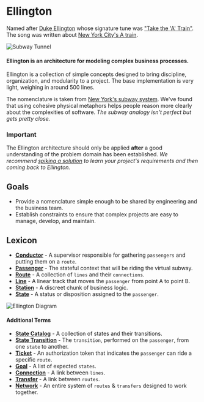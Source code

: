 # Ellington 
Named after [Duke Ellington](http://www.dukeellington.com/) whose signature tune was ["Take the 'A' Train"](http://en.wikipedia.org/wiki/Take_the_%22A%22_Train).
The song was written about [New York City's A train](http://en.wikipedia.org/wiki/A_%28New_York_City_Subway_service%29).

![Subway Tunnel](https://raw.github.com/hopsoft/ellington/master/doc/tunnel.jpg)

#### Ellington is an architecture for modeling complex business processes.

Ellington is a collection of simple concepts designed to bring discipline, organization, and modularity to a project.
The base implementation is very light, weighing in around 500 lines.

The nomenclature is taken from [New York's subway system](http://en.wikipedia.org/wiki/New_York_City_Subway).
We've found that using cohesive physical metaphors helps people reason more clearly about the complexities of software.
*The subway analogy isn't perfect but gets pretty close.*

### Important

The Ellington architecture should only be applied **after** a good understanding of the problem domain has been established.
*We recommend [spiking a solution](http://en.wikipedia.org/wiki/Software_prototyping) to learn your project's requirements and then coming back to Ellington.*

## Goals

- Provide a nomenclature simple enough to be shared by engineering and the business team.
- Establish constraints to ensure that complex projects are easy to manage, develop, and maintain.

## Lexicon

- **[Conductor](https://github.com/hopsoft/ellington/wiki/Conductor)** - A supervisor responsible for gathering `passengers` and putting them on a `route`.
- **[Passenger](https://github.com/hopsoft/ellington/wiki/Passenger)** - The stateful context that will be riding the virtual subway.
- **[Route](https://github.com/hopsoft/ellington/wiki/Route)** - A collection of `lines` and their `connections`.
- **[Line](https://github.com/hopsoft/ellington/wiki/Line)** - A linear track that moves the `passenger` from point A to point B.
- **[Station](https://github.com/hopsoft/ellington/wiki/Station)** - A discreet chunk of business logic.
- **[State](https://github.com/hopsoft/ellington/wiki/State)** - A status or disposition assigned to the `passenger`.

![Ellington Diagram](https://raw.github.com/hopsoft/ellington/master/doc/primary-terms.png)

#### Additional Terms

- **[State Catalog](https://github.com/hopsoft/ellington/wiki/State)** - A collection of states and their transitions.
- **[State Transition](https://github.com/hopsoft/ellington/wiki/State)** - The `transition`, performed on the `passenger`, from one `state` to another.
- **[Ticket](https://github.com/hopsoft/ellington/wiki/Ticket)** - An authorization token that indicates the `passenger` can ride a specific `route`.
- **[Goal](https://github.com/hopsoft/ellington/wiki/Goal)** - A list of expected `states`.
- **[Connection](https://github.com/hopsoft/ellington/wiki/Connection)** - A link between `lines`.
- **[Transfer](Transfer)** - A link between `routes`.
- **[Network](Network)** - An entire system of `routes` & `transfers` designed to work together.

